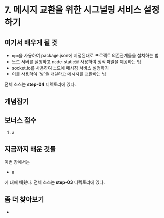 # 7. 메시지 교환을 위한 시그널링 서비스 설정하기

## 여기서 배우게 될 것

* ```npm```을 사용하여 package.json에 지정된대로 프로젝트 의존관계들을 설치하는 법
* 노드 서버를 실행하고 node-static을 사용하여 정적 파일을 제공하는 법
* socket.io를 사용하여 노드에 메시징 서비스 설정하기
* 이를 사용하여 '방'을 개설하고 메시지를 교환하는 법

전체 소스는 **step-04** 디렉토리에 있다.


## 개념잡기


## 보너스 점수
1. a

## 지금까지 배운 것들

이번 장에서는

* a

에 대해 배웠다. 전체 소스는 **step-03** 디렉토리에 있다.

## 좀 더 찾아보기
* 